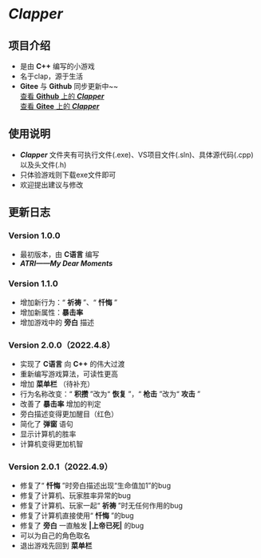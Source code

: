 # ***Clapper***

## 项目介绍
* 是由 **C++** 编写的小游戏    
* 名于clap，源于生活    
* **Gitee** 与 **Github** 同步更新中~~      
[查看 **Github** 上的 ***Clapper*** ](https://github.com/2624498362/Clapper)    
[查看 **Gitee** 上的 ***Clapper*** ](https://gitee.com/holycandle/clapper)    


## 使用说明
* ***Clapper*** 文件夹有可执行文件(.exe)、VS项目文件(.sln)、具体源代码(.cpp)以及头文件(.h)    
* 只体验游戏则下载exe文件即可    
* 欢迎提出建议与修改

## 更新日志
### Version 1.0.0
* 最初版本，由 **C语言** 编写
* ***ATRI——My Dear Moments***    

### Version 1.1.0
* 增加新行为：“ **祈祷** ”、“ **忏悔** ”    
* 增加新属性：**暴击率**     
* 增加游戏中的 **旁白** 描述    

### Version 2.0.0（2022.4.8）
* 实现了 **C语言** 向 **C++** 的伟大过渡    
* 重新编写游戏算法，可读性更高    
* 增加  **菜单栏** （待补充）    
* 行为名称改变：“ **积攒** ”改为“ **恢复** ”，“ **枪击** ”改为“ **攻击** ”    
* 改善了 **暴击率** 增加的判定    
* 旁白描述变得更加醒目（红色）  
* 简化了 **弹窗** 语句
* 显示计算机的胜率      
* 计算机变得更加机智       

### Version 2.0.1（2022.4.9）    
* 修复了“ **忏悔** ”时旁白描述出现“生命值加1”的bug    
* 修复了计算机、玩家胜率异常的bug    
* 修复了计算机、玩家一起“ **祈祷** ”时无任何作用的bug    
* 修复了计算机直接使用“ **忏悔** ”的bug    
* 修复了 **旁白** 一直触发 **|上帝已死|** 的bug    
* 可以为自己的角色取名    
* 退出游戏先回到 **菜单栏**      

